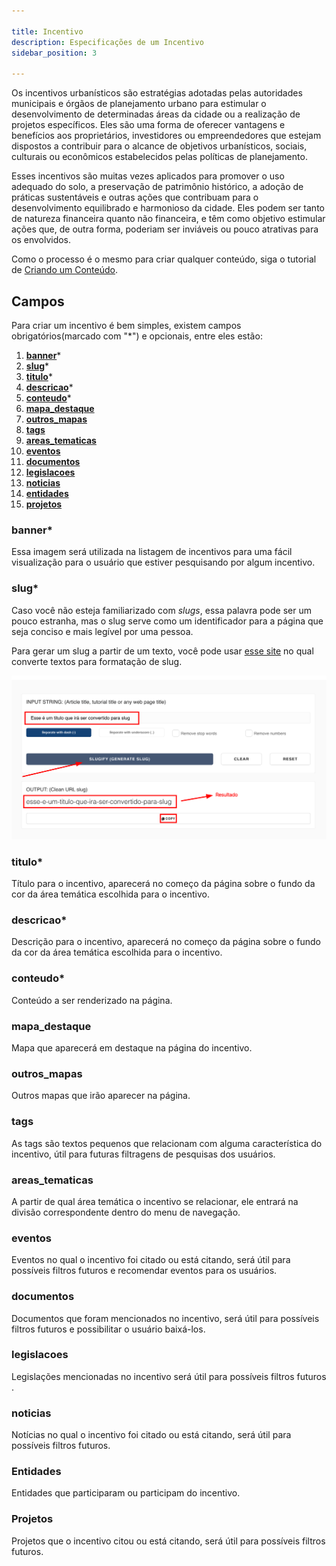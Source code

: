 ```yaml
---

title: Incentivo
description: Especificações de um Incentivo
sidebar_position: 3

---
```


Os incentivos urbanísticos são estratégias adotadas pelas autoridades municipais e órgãos de planejamento urbano para estimular o desenvolvimento de determinadas áreas da cidade ou a realização de projetos específicos. Eles são uma forma de oferecer vantagens e benefícios aos proprietários, investidores ou empreendedores que estejam dispostos a contribuir para o alcance de objetivos urbanísticos, sociais, culturais ou econômicos estabelecidos pelas políticas de planejamento.

Esses incentivos são muitas vezes aplicados para promover o uso adequado do solo, a preservação de patrimônio histórico, a adoção de práticas sustentáveis e outras ações que contribuam para o desenvolvimento equilibrado e harmonioso da cidade. Eles podem ser tanto de natureza financeira quanto não financeira, e têm como objetivo estimular ações que, de outra forma, poderiam ser inviáveis ou pouco atrativas para os envolvidos.

Como o processo é o mesmo para criar qualquer conteúdo, siga o tutorial de [Criando um Conteúdo](/docs/guias/gestao-de-conteudo/criando.md).

## Campos

Para criar um incentivo é bem simples, existem campos obrigatórios(marcado com "*") e opcionais, entre eles estão:

1. [__banner__](#banner)*
2. [__slug__](#slug)*
3. [__titulo__](#titulo)*
4. [__descricao__](#descricao)*
5. [__conteudo__](#conteudo)*
6. [__mapa_destaque__](#mapa_destaque)
7. [__outros_mapas__](#outros_mapas)
8. [__tags__](#tags)
9. [__areas_tematicas__](#areas_tematicas)
10. [__eventos__](#eventos)
11. [__documentos__](#documentos)
12. [__legislacoes__](#legislacoes)
13. [__noticias__](#noticias)
14. [__entidades__](#entidades)
15. [__projetos__](#projetos)

### banner*

Essa imagem será utilizada na listagem de incentivos para uma fácil visualização para o usuário que estiver pesquisando por algum incentivo.

### slug*

Caso você não esteja familiarizado com _slugs_, essa palavra pode ser um pouco estranha, mas o slug serve como um identificador para a página que seja conciso e mais legível por uma pessoa.

Para gerar um slug a partir de um texto, você pode usar [esse site](https://slugify.online/) no qual converte textos para formatação de slug.

![Alt](images/generating-slug.png)

### titulo*

Título para o incentivo, aparecerá no começo da página sobre o fundo da cor da área temática escolhida para o incentivo.

### descricao*

Descrição para o incentivo, aparecerá no começo da página sobre o fundo da cor da área temática escolhida para o incentivo.

### conteudo*

Conteúdo a ser renderizado na página.

### mapa_destaque

Mapa que aparecerá em destaque na página do incentivo.

### outros_mapas

Outros mapas que irão aparecer na página.

### tags

As tags são textos pequenos que relacionam com alguma característica do incentivo, útil para futuras filtragens de pesquisas dos usuários.

### areas_tematicas

A partir de qual área temática o incentivo se relacionar, ele entrará na divisão correspondente dentro do menu de navegação.

### eventos

Eventos no qual o incentivo foi citado ou está citando, será útil para possíveis filtros futuros e recomendar eventos para os usuários.

### documentos

Documentos que foram mencionados no incentivo, será útil para possíveis filtros futuros e possibilitar o usuário baixá-los.

### legislacoes

Legislações mencionadas no incentivo será útil para possíveis filtros futuros .

### noticias

Notícias no qual o incentivo foi citado ou está citando, será útil para possíveis filtros futuros.

### Entidades

Entidades que participaram ou participam do incentivo.

### Projetos

Projetos que o incentivo citou ou está citando, será útil para possíveis filtros futuros.
